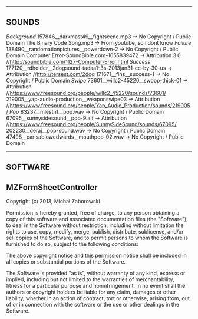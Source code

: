 ----------
SOUNDS
----------

*Background*
157846__darkmast49__fightscene.mp3                          -> No Copyright / Public Domain
The Binary Code Song.mp3                                    -> From youtube, so i dont know
*Failure*
138490__randomationpictures__powerdown-2                    -> No Copyright / Public Domain
Computer Error-SoundBible.com-1655839472                    -> Attribution 3.0                  //http://soundbible.com/1127-Computer-Error.html
*Success*
177120__rdholder__2dogsound-tadaa1-3s-2013jan31-cc-by-30-us -> Attribution                      //http://tersest.com/2dog
171671__fins__success-1                                     -> No Copyright / Public Domain
*Swipe*
73601__willc2-45220__swoop-thick-01                         -> Attribution                      //https://www.freesound.org/people/willc2_45220/sounds/73601/
219005__yap-audio-production__weaponswipe03                 -> Attribution                      //https://www.freesound.org/people/Yap_Audio_Production/sounds/219005/
*Pop*
83237__mlestn1__pop.wav                                     -> No Copyright / Public Domain
67095__sunnysidesound__pop-9.aif                            -> Attribution                      //https://www.freesound.org/people/SunnySideSound/sounds/67095/
202230__deraj__pop-sound.wav                                -> No Copyright / Public Domain
47498__carlsablowedwards__mouthpop-02.wav                   -> No Copyright / Public Domain

----------
SOFTWARE
----------

MZFormSheetController
--
Copyright (c) 2013, Michał Zaborowski

Permission is hereby granted, free of charge, to any person obtaining a copy 
of this software and associated documentation files (the "Software"), to deal 
in the Software without restriction, including without limitation the rights 
to use, copy, modify, merge, publish, distribute, sublicense, and/or sell 
copies of the Software, and to permit persons to whom the Software is 
furnished to do so, subject to the following conditions:

The above copyright notice and this permission notice shall be included in 
all copies or substantial portions of the Software.

The Software is provided "as is", without warranty of any kind, express or 
implied, including but not limited to the warranties of merchantability, 
fitness for a particular purpose and noninfringement. In no event shall the 
authors or copyright holders be liable for any claim, damages or other 
liability, whether in an action of contract, tort or otherwise, arising from, 
out of or in connection with the software or the use or other dealings in 
the Software.